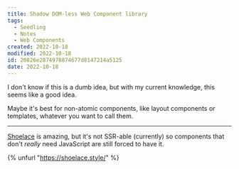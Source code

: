 ```yaml
---
title: Shadow DOM-less Web Component library
tags:
  - Seedling
  - Notes
  - Web Components
created: 2022-10-18
modified: 2022-10-18
id: 20826e2874978874677d8147214a5125
date: 2022-10-18
---
```

I don't know if this is a dumb idea, but with my current knowledge, this seems like a good idea.

Maybe it's best for non-atomic components, like layout components or templates, whatever you want to call them.

---

[Shoelace](https://shoelace.style/) is amazing, but it's not SSR-able (currently) so components that don't _really_ need JavaScript are still forced to have it.

{% unfurl "https://shoelace.style/" %}